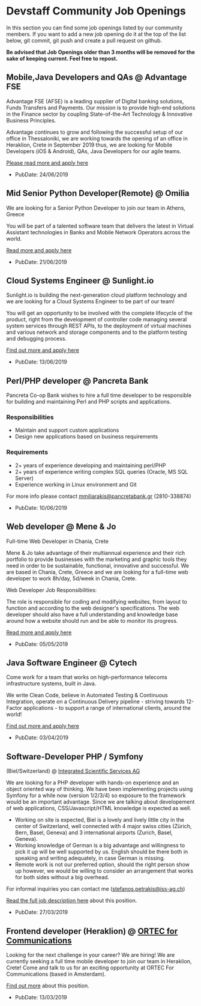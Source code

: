 # Devstaff Community Job Openings

In this section you can find some job openings listed by our community members. If you want to add a new job opening do it at the top of the list below, git commit, git push and create a pull request on github.

__Be advised that Job Openings older than 3 months will be removed for the sake of keeping current. Feel free to repost.__

## Mobile,Java Developers and QAs @ Advantage FSE

Advantage FSE (AFSE) is a leading supplier of Digital banking solutions, Funds Transfers and Payments. Our mission is to provide high-end solutions in the Finance sector by coupling State-of-the-Art Technology & Innovative Business Principles.

Advantage continues to grow and following the successful setup of our office in Thessaloniki, we are working towards the opening of an office in Heraklion, Crete in September 2019 thus, we are looking for Mobile Developers (iOS & Android), QAs, Java Developers for our agile teams.

[Please read more and apply here](https://advantage-fse.workable.com/)

* PubDate: 24/06/2019

## Mid Senior Python Developer(Remote) @ Omilia

We are looking for a Senior Python Developer to join our team in Athens, Greece

You will be part of a talented software team that delivers the latest in Virtual Assistant technologies in Banks and Mobile Network Operators across the world.

[Read more and apply here](https://omilia-ltd.workable.com/j/56E28D7809?viewed=true)

* PubDate: 21/06/2019

## Cloud Systems Engineer @ Sunlight.io

Sunlight.io is building the next-generation cloud platform technology and we are looking for a Cloud Systems Engineer to be part of our team!

You will get an opportunity to be involved with the complete lifecycle of the product, right from the development of controller code managing several system services through REST APIs, to the deployment of virtual machines and various network and storage components and to the platform testing and debugging process. 

[Find out more and apply here](https://sunlight-io.workable.com/)

* PubDate: 13/06/2019

## Perl/PHP developer @ Pancreta Bank

Pancreta Co-op Bank wishes to hire a full time developer to be responsible for building and maintaining Perl and PHP scripts and applications.

### Responsibilities

* Maintain and support custom applications
* Design new applications based on business requirements

### Requirements

* 2+ years of experience developing and maintaining perl/PHP
* 2+ years of experience writing complex SQL queries (Oracle, MS SQL Server)
* Experience working in Linux environment and Git

For more info please contact mmiliarakis@pancretabank.gr (2810-338874)

* PubDate: 10/06/2019

## Web developer @ Mene & Jo

Full-time Web Developer in Chania, Crete

Mene & Jo take advantage of their multiannual experience and their rich portfolio to provide businesses with the marketing and graphic tools they need in order to be sustainable, functional, innovative and successful. We are based in Chania, Crete, Greece and we are looking for a full-time web developer to work 8h/day, 5d/week in Chania, Crete.

Web Developer Job Responsibilities:

The role is responsible for coding and modifying websites, from layout to function and according to the web designer's specifications. The web developer should also have a full understanding and knowledge base around how a website should run and be able to monitor its progress.

[Read more and apply here](http://bit.ly/webdeveloperinchania)

* PubDate: 05/05/2019 

## Java Software Engineer @ Cytech

Come work for a team that works on high-performance telecoms infrastructure systems, built in Java.

 We write Clean Code, believe in Automated Testing & Continuous Integration, operate on a Continuous Delivery pipeline - striving towards 12-Factor applications - to support a range of international clients, around the world!

[Find out more and apply here](https://cytech.workable.com)

* PubDate: 03/04/2019

## Software-Developer PHP / Symfony
 (Biel/Switzerland) @ [Integrated Scientific Services AG](https://www.iss-ag.ch)

We are looking for a PHP developer with hands-on experience and an object oriented way of thinking. We have been implementing projects using Symfony for a while now (version 1/2/3/4) so exposure to the framework would be an important advantage. Since we are talking about developement of web applications, CSS/Javascript/HTML knowledge is expected as well.

* Working on site is expected, Biel is a lovely and lively little city in the center of Switzerland, well connected with 4 major swiss cities (Zürich, Bern, Basel, Geneva) and 3 international airports (Zurich, Basel, Geneva).
* Working knowledge of German is a big advantage and willingness to pick it up will be well supported by us. English should be there both in speaking and writing adequately, in case German is missing.
* Remote work is not our preferred option, should the right person show up however, we would be willing to consider an arrangement that works for both sides without a big overhead.

For informal inquiries you can contact me (stefanos.petrakis@iss-ag.ch)

[Read the full job description here](https://iss-ag.ch/en/software-developer-in-php-symfony) about this position.

* PubDate: 27/03/2019

## Frontend developer (Heraklion) @ [ORTEC for Communications](https://www.orteccommunications.com)

Looking for the next challenge in your career? We are hiring! We are currently seeking a full time mobile developer to join our team in Heraklion, Crete! Come and talk to us for an exciting opportunity at ORTEC For Communications (based in Amsterdam).

[Find out more](https://www.orteccommunications.com/software-development/?fbclid=IwAR108w0njtA4Uh0_LPAK7AyyaTvps-VTy0FRoKLaKGCr8UL7a62OD_MShqM) about this position.

* PubDate: 13/03/2019
